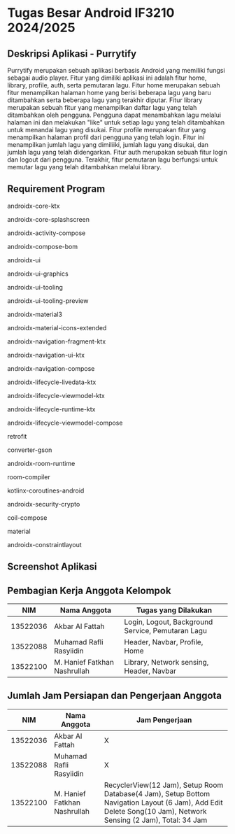 # Tugas Besar Android IF3210 2024/2025
## Deskripsi Aplikasi - Purrytify
Purrytify merupakan sebuah aplikasi berbasis Android yang memiliki fungsi sebagai audio player. Fitur yang dimiliki aplikasi ini adalah fitur home, library, profile, auth, serta pemutaran lagu. Fitur home merupakan sebuah fitur menampilkan halaman home yang berisi beberapa lagu yang baru ditambahkan serta beberapa lagu yang terakhir diputar. Fitur library merupakan sebuah fitur yang menampilkan daftar lagu yang telah ditambahkan oleh pengguna. Pengguna dapat menambahkan lagu melalui halaman ini dan melakukan "like" untuk setiap lagu yang telah ditambahkan untuk menandai lagu yang disukai. Fitur profile merupakan fitur yang menampilkan halaman profil dari pengguna yang telah login. Fitur ini menampilkan jumlah lagu yang dimiliiki, jumlah lagu yang disukai, dan jumlah lagu yang telah didengarkan. Fitur auth merupakan sebuah fitur login dan logout dari pengguna. Terakhir, fitur pemutaran lagu berfungsi untuk memutar lagu yang telah ditambahkan melalui library. 
## Requirement Program
androidx-core-ktx

androidx-core-splashscreen

androidx-activity-compose

androidx-compose-bom

androidx-ui

androidx-ui-graphics

androidx-ui-tooling

androidx-ui-tooling-preview

androidx-material3

androidx-material-icons-extended

androidx-navigation-fragment-ktx

androidx-navigation-ui-ktx

androidx-navigation-compose

androidx-lifecycle-livedata-ktx

androidx-lifecycle-viewmodel-ktx

androidx-lifecycle-runtime-ktx

androidx-lifecycle-viewmodel-compose

retrofit

converter-gson

androidx-room-runtime

room-compiler

kotlinx-coroutines-android

androidx-security-crypto

coil-compose

material

androidx-constraintlayout

## Screenshot Aplikasi

## Pembagian Kerja Anggota Kelompok

| NIM          | Nama Anggota | Tugas yang Dilakukan                       |
|--------------|--------------|--------------------------------------------|
| 13522036      | Akbar Al Fattah    | Login, Logout, Background Service, Pemutaran Lagu |
| 13522088      | Muhamad Rafli Rasyiidin    | Header, Navbar, Profile, Home|
| 13522100      | M. Hanief Fatkhan Nashrullah    | Library, Network sensing, Header, Navbar|

## Jumlah Jam Persiapan dan Pengerjaan Anggota

| NIM          | Nama Anggota | Jam Pengerjaan |
|--------------|--------------|-----------|
| 13522036      | Akbar Al Fattah    | X   |
| 13522088      | Muhamad Rafli Rasyiidin    | X   |
| 13522100      | M. Hanief Fatkhan Nashrullah    |  RecyclerView(12 Jam), Setup Room Database(4 Jam), Setup Bottom Navigation Layout (6 Jam), Add Edit Delete Song(10 Jam), Network Sensing (2 Jam), Total: 34 Jam  |

